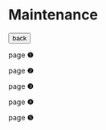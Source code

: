 # Maintenance
<html>
<head>
<title> page title </title>
</head>

<body>
      <button onclick="window.location.href = 'https://justwill007.github.io/Kawasaki-Ninja/';">back</button>
<body> 
   
<p> page <b> ❶ </b> </p>
<p> page <b> ❷ </b> </p>
<p> page <b> ❸ </b> </p>
<p> page <b> ❹ </b> </p>
<p> page <b> ❺ </b> </p>
